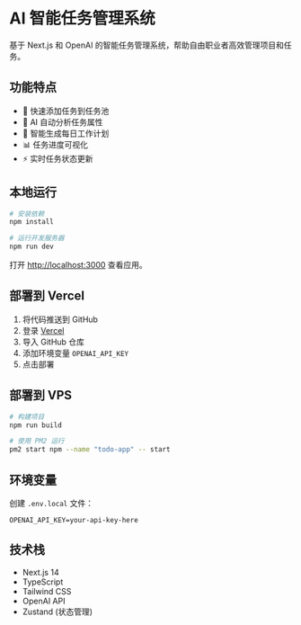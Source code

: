 # AI 智能任务管理系统

基于 Next.js 和 OpenAI 的智能任务管理系统，帮助自由职业者高效管理项目和任务。

## 功能特点

- 📝 快速添加任务到任务池
- 🤖 AI 自动分析任务属性
- 📅 智能生成每日工作计划
- 📊 任务进度可视化
- ⚡ 实时任务状态更新

## 本地运行

```bash
# 安装依赖
npm install

# 运行开发服务器
npm run dev
```

打开 [http://localhost:3000](http://localhost:3000) 查看应用。

## 部署到 Vercel

1. 将代码推送到 GitHub
2. 登录 [Vercel](https://vercel.com)
3. 导入 GitHub 仓库
4. 添加环境变量 `OPENAI_API_KEY`
5. 点击部署

## 部署到 VPS

```bash
# 构建项目
npm run build

# 使用 PM2 运行
pm2 start npm --name "todo-app" -- start
```

## 环境变量

创建 `.env.local` 文件：

```
OPENAI_API_KEY=your-api-key-here
```

## 技术栈

- Next.js 14
- TypeScript
- Tailwind CSS
- OpenAI API
- Zustand (状态管理)